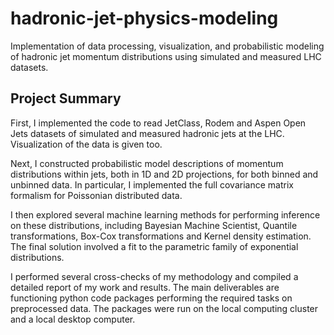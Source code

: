 # hadronic-jet-physics-modeling
Implementation of data processing, visualization, and probabilistic modeling of hadronic jet momentum distributions using simulated and measured LHC datasets.

## Project Summary
First, I implemented the code to read JetClass, Rodem and Aspen Open Jets datasets of simulated and measured hadronic jets at the LHC. Visualization of the data is given too.

Next, I constructed probabilistic model descriptions of momentum distributions within jets, both in 1D and 2D projections, for both binned and unbinned data. In particular, I implemented the full covariance matrix formalism for Poissonian distributed data.

I then explored several machine learning methods for performing inference on these distributions, including Bayesian Machine Scientist, Quantile transformations, Box-Cox transformations and Kernel density estimation. The final solution involved a fit to the parametric family of exponential distributions.

I performed several cross-checks of my methodology and compiled a detailed report of my work and results. The main deliverables are functioning python code packages performing the required tasks on preprocessed data. The packages were run on the local computing cluster and a local desktop computer.
